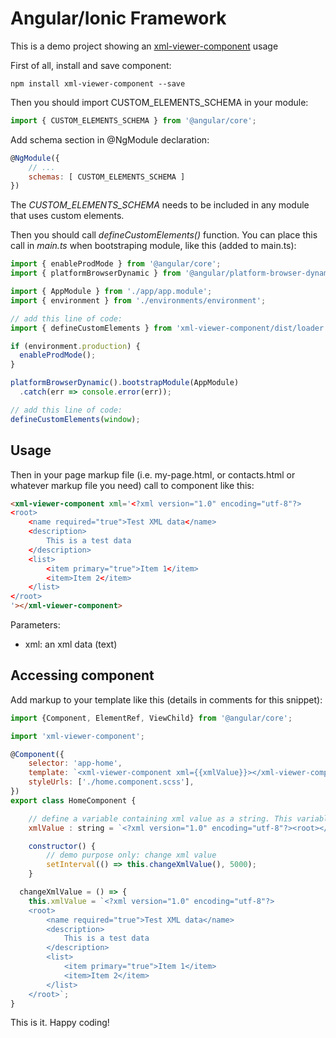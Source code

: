 # Angular/Ionic Framework

This is a demo project showing an [xml-viewer-component](https://github.com/dwarfcoder/xml-viewer-component) usage 

First of all, install and save component:
```
npm install xml-viewer-component --save
```

Then you should import CUSTOM_ELEMENTS_SCHEMA in your module:

```javascript
import { CUSTOM_ELEMENTS_SCHEMA } from '@angular/core';
```

Add schema section in @NgModule declaration:

```javascript
@NgModule({
    // ...
    schemas: [ CUSTOM_ELEMENTS_SCHEMA ]
})
```

The *CUSTOM_ELEMENTS_SCHEMA* needs to be included in any module that uses custom elements.

Then you should call *defineCustomElements()* function. You can place this call in *main.ts* when bootstraping module, like this (added to main.ts):

```javascript
import { enableProdMode } from '@angular/core';
import { platformBrowserDynamic } from '@angular/platform-browser-dynamic';

import { AppModule } from './app/app.module';
import { environment } from './environments/environment';

// add this line of code:
import { defineCustomElements } from 'xml-viewer-component/dist/loader';

if (environment.production) {
  enableProdMode();
}

platformBrowserDynamic().bootstrapModule(AppModule)
  .catch(err => console.error(err));

// add this line of code:
defineCustomElements(window);
```

## Usage

Then in your page markup file (i.e. my-page.html, or contacts.html or whatever markup file you need) call to component like this:

```html
<xml-viewer-component xml='<?xml version="1.0" encoding="utf-8"?>
<root>
    <name required="true">Test XML data</name>
    <description>
        This is a test data
    </description>
    <list>
        <item primary="true">Item 1</item>
        <item>Item 2</item>
    </list>
</root>
'></xml-viewer-component>
```

Parameters:

* xml: an xml data (text)

## Accessing component

Add markup to your template like this (details in comments for this snippet):
```javascript
import {Component, ElementRef, ViewChild} from '@angular/core';

import 'xml-viewer-component';

@Component({
    selector: 'app-home',
    template: `<xml-viewer-component xml={{xmlValue}}></xml-viewer-component>`,
    styleUrls: ['./home.component.scss'],
})
export class HomeComponent {

    // define a variable containing xml value as a string. This variable is binded to the *xml* attribute of the xml-viewer-component
    xmlValue : string = `<?xml version="1.0" encoding="utf-8"?><root></root>`;

    constructor() {
        // demo purpose only: change xml value
        setInterval(() => this.changeXmlValue(), 5000);
    }

  changeXmlValue = () => {
    this.xmlValue = `<?xml version="1.0" encoding="utf-8"?>
    <root>
        <name required="true">Test XML data</name>
        <description>
            This is a test data
        </description>
        <list>
            <item primary="true">Item 1</item>
            <item>Item 2</item>
        </list>
    </root>`;
}
```
This is it.
Happy coding!